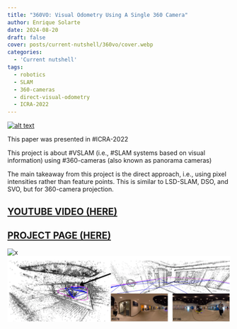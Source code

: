 ```yaml
---
title: "360VO: Visual Odometry Using A Single 360 Camera"
author: Enrique Solarte
date: 2024-08-20
draft: false
cover: posts/current-nutshell/360vo/cover.webp
categories:
  - 'Current nutshell'
tags:
  - robotics
  - SLAM
  - 360-cameras
  - direct-visual-odometry
  - ICRA-2022
---
```


[![alt text](https://img.youtube.com/vi/6FZXevqsEzs/0.jpg)](https://www.youtube.com/watch?v=6FZXevqsEzs)

This paper was presented in #ICRA-2022 

This project is about #VSLAM (i.e., #SLAM systems based on visual information) using #360-cameras (also known as panorama cameras)

The main takeaway from this project is the direct approach, i.e., using pixel intensities rather than feature points. This is similar to LSD-SLAM, DSO, and SVO, but for 360-camera projection. 


## [YOUTUBE VIDEO (HERE)](https://www.youtube.com/watch?v=6FZXevqsEzs) 

## [PROJECT PAGE (HERE)](https://huajianup.github.io/research/360VO/) 

![x](gif.gif)
![x](cover.webp)
